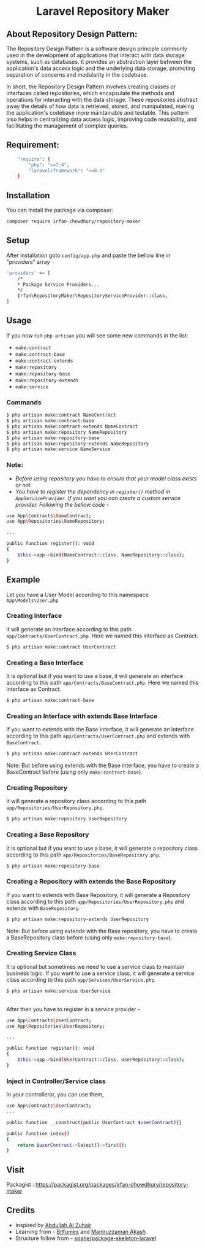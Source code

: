 <div align='center'>

# Laravel Repository Maker
</div>

## About Repository Design Pattern: 
The Repository Design Pattern is a software design principle commonly used in the development of applications that interact with data storage systems, such as databases. It provides an abstraction layer between the application's data access logic and the underlying data storage, promoting separation of concerns and modularity in the codebase.

In short, the Repository Design Pattern involves creating classes or interfaces called repositories, which encapsulate the methods and operations for interacting with the data storage. These repositories abstract away the details of how data is retrieved, stored, and manipulated, making the application's codebase more maintainable and testable. This pattern also helps in centralizing data access logic, improving code reusability, and facilitating the management of complex queries.

## Requirement: 

```bash
    "require": {
        "php": ">=7.4",
        "laravel/framework": ">=8.0"
    }
```

## Installation

You can install the package via composer:

```bash
composer require irfan-chowdhury/repository-maker
```

## Setup

After installation goto `config/app.php` and paste the bellow line in "providers" array

```bash
'providers' => [
    /*
    * Package Service Providers...
    */
    Irfan\RepositoryMaker\RepositoryServiceProvider::class,
]
```

## Usage

If you now run `php artisan` you will see some new commands in the list:
- `make:contract`
- `make:contract-base`
- `make:contract-extends`
- `make:repository`
- `make:repository-base`
- `make:repository-extends`
- `make:service`

### Commands
```bash
$ php artisan make:contract NameContract
$ php artisan make:contract-base
$ php artisan make:contract-extends NameContract
$ php artisan make:repository NameRepository
$ php artisan make:repository-base
$ php artisan make:repository-extends NameRepository
$ php artisan make:service NameService
```

### Note: 
- <i> Before using repository you have to ensure that your model class exists or not. </i>
- <i> You have to register the dependency in `register()` method in `AppServiceProvider`. If you want you can create a custom service provider. Following the bellow code - </i>

```bash
use App\Contracts\NameContract;
use App\Repositories\NameRepository;

...

public function register(): void
{
    $this->app->bind(NameContract::class, NameRepository::class);
}

```


## Example

Let you have a User Model according to this namespace `App\Models\User.php`

### Creating Interface 
it will generate an interface according to this path `app/Contracts/UserContract.php`. Here we named this interface as Contract.

```bash
$ php artisan make:contract UserContract
```

### Creating a Base Interface 
It is optional but if you want to use a base, it will generate an interface according to this path `app/Contracts/BaseContract.php`. Here we named this interface as Contract.

```bash
$ php artisan make:contract-base
```


### Creating an Interface with extends Base Interface
If you want to extends with the Base Interface, it will generate an interface according to this path `app/Contracts/UserContract.php` and extends with `BaseContract`.

```bash
$ php artisan make:contract-extends UserContract
```

Note: But before using extends with the Base interface, you have to create a BaseContract before (using only `make:contract-base`).

### Creating Repository 
It will generate a repository class according to this path `app/Repositories/UserRepository.php`.
```bash
$ php artisan make:repository UserRepository
```

### Creating a Base Repository 
It is optional but if you want to use a base, it will generate a repository class according to this path `app/Repositories/BaseRepository.php`.

```bash
$ php artisan make:repository-base
```

### Creating a Repository with extends the Base Repository
If you want to extends with Base Repository, it will generate a Repository class according to this path `app/Repositories/UserRepository.php` and extends with `BaseRepository`.

```bash
$ php artisan make:repository-extends UserRepository
```

Note: But before using extends with the Base repository, you have to create a BaseRepository class before (using only `make:repository-base`).


### Creating Service Class 
It is optional but sometimes we need to use a service class to maintain business logic. If you want to use a service class, it will generate a service class according to this path `app/Services/UserService.php`.

```bash
$ php artisan make:service UserService
```

<br>
After then you have to register in a service provider -

```bash
use App\Contracts\UserContract;
use App\Repositories\UserRepository;

...

public function register(): void
{
    $this->app->bind(UserContract::class, UserRepository::class);
}
```

### Inject in Controller/Service class
In your controlleror, you can use them,

```bash
use App\Contracts\UserContract;
...

public function __construct(public UserContract $userContract){}

public function index()
{
    return $userContract->latest()->first();
}
```

## Visit
Packagist : https://packagist.org/packages/irfan-chowdhury/repository-maker

## Credits
- Inspired by [Abdullah Al Zuhair](https://github.com/zuhair2025)
- Learning from - [Bitfumes](https://www.youtube.com/@Bitfumes) and [Maniruzzaman Akash](https://www.youtube.com/@Maniruzzaman)
- Structure follow from - [spatie/package-skeleton-laravel](https://github.com/spatie/package-skeleton-laravel)
 